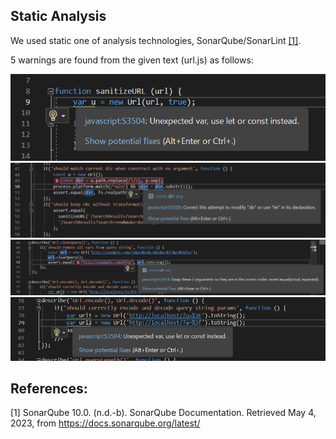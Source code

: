 ## Static Analysis

We used static one of analysis technologies, SonarQube/SonarLint [[1]](#1).


5 warnings are found from the given text (url.js) as follows:

![](static_analysis_ss/warning1.PNG)
![](static_analysis_ss/warning2.PNG)
![](static_analysis_ss/warning3.PNG)
![](static_analysis_ss/warning4.PNG)

## References:
<a id="1">[1]</a> 
SonarQube 10.0. (n.d.-b). SonarQube Documentation. Retrieved May 4, 2023, from https://docs.sonarqube.org/latest/

